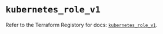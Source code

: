# `kubernetes_role_v1`

Refer to the Terraform Registory for docs: [`kubernetes_role_v1`](https://www.terraform.io/docs/providers/kubernetes/r/role_v1).
